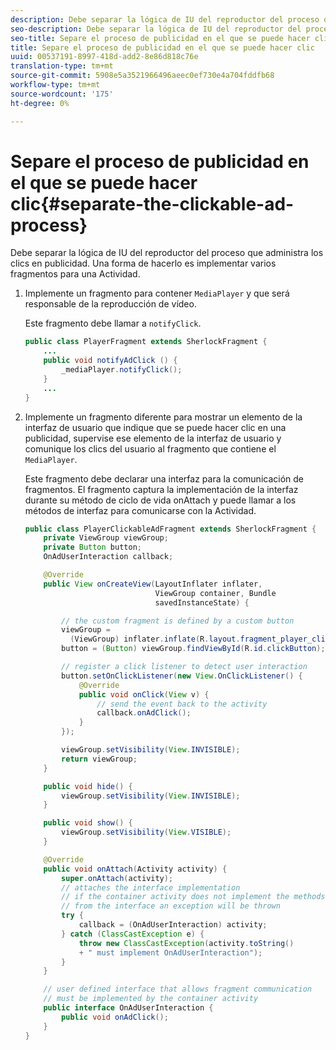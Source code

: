 ```yaml
---
description: Debe separar la lógica de IU del reproductor del proceso que administra los clics en publicidad. Una forma de hacerlo es implementar varios fragmentos para una Actividad.
seo-description: Debe separar la lógica de IU del reproductor del proceso que administra los clics en publicidad. Una forma de hacerlo es implementar varios fragmentos para una Actividad.
seo-title: Separe el proceso de publicidad en el que se puede hacer clic
title: Separe el proceso de publicidad en el que se puede hacer clic
uuid: 00537191-8997-418d-add2-8e86d818c76e
translation-type: tm+mt
source-git-commit: 5908e5a3521966496aeec0ef730e4a704fddfb68
workflow-type: tm+mt
source-wordcount: '175'
ht-degree: 0%

---
```



# Separe el proceso de publicidad en el que se puede hacer clic{#separate-the-clickable-ad-process}

Debe separar la lógica de IU del reproductor del proceso que administra los clics en publicidad. Una forma de hacerlo es implementar varios fragmentos para una Actividad.

1. Implemente un fragmento para contener `MediaPlayer` y que será responsable de la reproducción de vídeo.

   Este fragmento debe llamar a `notifyClick`.

   ```java
   public class PlayerFragment extends SherlockFragment { 
       ... 
       public void notifyAdClick () { 
           _mediaPlayer.notifyClick(); 
       } 
       ... 
   } 
   ```

1. Implemente un fragmento diferente para mostrar un elemento de la interfaz de usuario que indique que se puede hacer clic en una publicidad, supervise ese elemento de la interfaz de usuario y comunique los clics del usuario al fragmento que contiene el `MediaPlayer`.

   Este fragmento debe declarar una interfaz para la comunicación de fragmentos. El fragmento captura la implementación de la interfaz durante su método de ciclo de vida onAttach y puede llamar a los métodos de interfaz para comunicarse con la Actividad.

   ```java
   public class PlayerClickableAdFragment extends SherlockFragment { 
       private ViewGroup viewGroup; 
       private Button button; 
       OnAdUserInteraction callback; 
   
       @Override 
       public View onCreateView(LayoutInflater inflater,  
                                ViewGroup container, Bundle 
                                savedInstanceState) { 
   
           // the custom fragment is defined by a custom button 
           viewGroup =  
             (ViewGroup) inflater.inflate(R.layout.fragment_player_clickable_ad, container, false); 
           button = (Button) viewGroup.findViewById(R.id.clickButton); 
   
           // register a click listener to detect user interaction 
           button.setOnClickListener(new View.OnClickListener() { 
               @Override 
               public void onClick(View v) { 
                   // send the event back to the activity 
                   callback.onAdClick(); 
               } 
           }); 
   
           viewGroup.setVisibility(View.INVISIBLE); 
           return viewGroup; 
       } 
   
       public void hide() { 
           viewGroup.setVisibility(View.INVISIBLE); 
       } 
   
       public void show() { 
           viewGroup.setVisibility(View.VISIBLE);  
       } 
   
       @Override 
       public void onAttach(Activity activity) { 
           super.onAttach(activity); 
           // attaches the interface implementation 
           // if the container activity does not implement the methods  
           // from the interface an exception will be thrown 
           try { 
               callback = (OnAdUserInteraction) activity; 
           } catch (ClassCastException e) { 
               throw new ClassCastException(activity.toString() 
               + " must implement OnAdUserInteraction"); 
           }  
       } 
   
       // user defined interface that allows fragment communication 
       // must be implemented by the container activity 
       public interface OnAdUserInteraction { 
           public void onAdClick(); 
       } 
   } 
   ```

